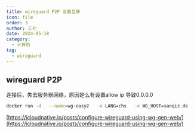 ```yaml
---
title: wireguard P2P 设备互联
icon: file
order: 3
author: 三七
date: 2024-05-18
category:
  - 计算机
tag:
  - wireguard
---
```


<!-- more --> 
##  wireguard P2P
连接后，失去服务器网络，原因是么有设置allow ip 导致0.0.0.0
```sh
docker run -d   --name=wg-easy2   -e LANG=chs   -e WG_HOST=sanqiz.de   -e PASSWORD=Zzh125475   -e PORT=37103   -e WG_PORT=37104 -e WG_PRE_UP="echo WireGuard PreUp" -e WG_POST_UP="iptables -I FORWARD -i wg0 -j ACCEPT; iptables -I FORWARD -o wg0 -j ACCEPT; iptables -I INPUT -i wg0 -j ACCEPT; iptables -t nat -A POSTROUTING -o eth0 -j MASQUERADE"  -e WG_PRE_DOWN="echo WireGuard PreDown" -e WG_POST_DOWN="iptables -D FORWARD -i wg0 -j ACCEPT; iptables -D FORWARD -o wg0 -j ACCEPT; iptables -D INPUT -i wg0 -j ACCEPT; iptables -t nat -D POSTROUTING -o eth0 -j MASQUERADE"  -v D:/docker/wg-gen-web2:/etc/wireguard   -p 37103:37103 -p 37104:37104 --cap-add=NET_ADMIN   --cap-add=SYS_MODULE   --sysctl="net.ipv4.conf.all.src_valid_mark=1"   --sysctl="net.ipv4.ip_forward=1"   --restart unless-stopped  weejewel/wg-easy
```
 [https://icloudnative.io/posts/configure-wireguard-using-wg-gen-web/](https://icloudnative.io/posts/configure-wireguard-using-wg-gen-web/)

 